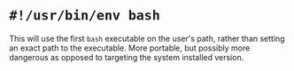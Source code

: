 # `#!/usr/bin/env bash`

This will use the first `bash` executable on the user's path, rather than setting an exact path to the executable.
More portable, but possibly more dangerous as opposed to targeting the system installed version.
